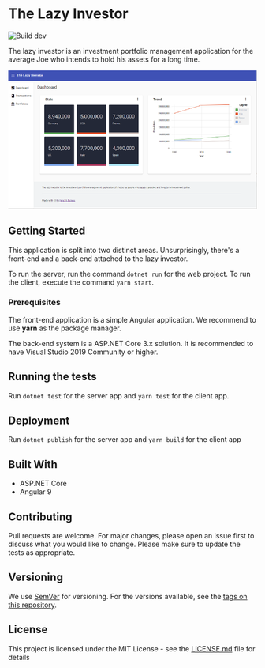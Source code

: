 # The Lazy Investor

![Build dev](https://img.shields.io/circleci/build/gh/hbulens/the-lazy-investor/develop?label=Build%20%5Bdevelop%5D&style=for-the-badge&token=fd9380b60e11d27b81f960c64177fdf0c83967ff)

The lazy investor is an investment portfolio management application for the average Joe who intends to hold his assets for a long time.

![Screenshot](the-lazy-investor.png)

## Getting Started

This application is split into two distinct areas. Unsurprisingly, there's a front-end and a back-end attached to the lazy investor.

To run the server, run the command `dotnet run` for the web project.
To run the client, execute the command `yarn start`.

### Prerequisites

The front-end application is a simple Angular application. We recommend to use **yarn** as the package manager.

The back-end system is a ASP.NET Core 3.x solution. It is recommended to have Visual Studio 2019 Community or higher.

## Running the tests

Run `dotnet test` for the server app and `yarn test` for the client app.

## Deployment

Run `dotnet publish` for the server app and `yarn build` for the client app

## Built With

* ASP.NET Core
* Angular 9

## Contributing

Pull requests are welcome. For major changes, please open an issue first to discuss what you would like to change. Please make sure to update the tests as appropriate.

## Versioning

We use [SemVer](http://semver.org/) for versioning. For the versions available, see the [tags on this repository](https://github.com/your/project/tags).

## License

This project is licensed under the MIT License - see the [LICENSE.md](LICENSE.md) file for details
